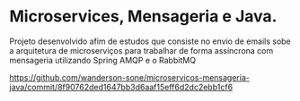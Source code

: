 # Microservices, Mensageria e Java.

Projeto desenvolvido afim de estudos que consiste no envio de emails sobe a arquitetura de microserviços para trabalhar de forma assíncrona com mensageria utilizando Spring AMQP e o RabbitMQ


https://github.com/wanderson-sone/microservicos-mensageria-java/commit/8f90762ded1647bb3d6aaf15eff6d2dc2ebb1cf6
